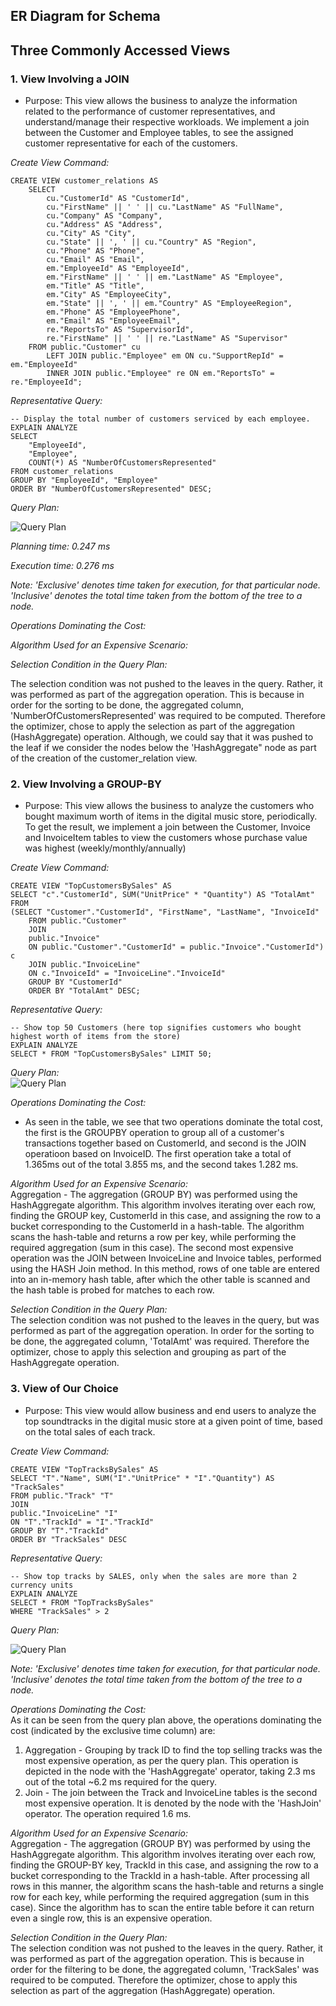 ## ER Diagram for Schema

## Three Commonly Accessed Views

### 1. View Involving a JOIN

* Purpose: This view allows the business to analyze the information related to the performance of customer representatives, and understand/manage their respective workloads. We implement a join between the Customer and Employee tables, to see the assigned customer representative for each of the customers.

*Create View Command:*
```
CREATE VIEW customer_relations AS
    SELECT 
        cu."CustomerId" AS "CustomerId",
        cu."FirstName" || ' ' || cu."LastName" AS "FullName",
        cu."Company" AS "Company",
        cu."Address" AS "Address",
        cu."City" AS "City",
        cu."State" || ', ' || cu."Country" AS "Region",
        cu."Phone" AS "Phone",
        cu."Email" AS "Email",
        em."EmployeeId" AS "EmployeeId",
        em."FirstName" || ' ' || em."LastName" AS "Employee",
        em."Title" AS "Title",
        em."City" AS "EmployeeCity",
        em."State" || ', ' || em."Country" AS "EmployeeRegion",
        em."Phone" AS "EmployeePhone",
        em."Email" AS "EmployeeEmail",
        re."ReportsTo" AS "SupervisorId",
        re."FirstName" || ' ' || re."LastName" AS "Supervisor"
    FROM public."Customer" cu
        LEFT JOIN public."Employee" em ON cu."SupportRepId" = em."EmployeeId"
        INNER JOIN public."Employee" re ON em."ReportsTo" = re."EmployeeId";
```

*Representative Query:*
```
-- Display the total number of customers serviced by each employee.
EXPLAIN ANALYZE
SELECT 
	"EmployeeId",
	"Employee",
	COUNT(*) AS "NumberOfCustomersRepresented"	
FROM customer_relations
GROUP BY "EmployeeId", "Employee"
ORDER BY "NumberOfCustomersRepresented" DESC;
```

*Query Plan:*

![Query Plan](./query_plans/view1.PNG "Query Plan for Customer Relations View")

*Planning time: 0.247 ms*

*Execution time: 0.276 ms*

*Note: 'Exclusive' denotes time taken for execution, for that particular node. 'Inclusive' denotes the total time taken from the bottom of the tree to a node.*

*Operations Dominating the Cost:*  

*Algorithm Used for an Expensive Scenario:*

*Selection Condition in the Query Plan:*

The selection condition was not pushed to the leaves in the query. Rather, it was performed as part of the aggregation operation. This is because in order for the sorting to be done, the aggregated column, 'NumberOfCustomersRepresented' was required to be computed. Therefore the optimizer, chose to apply the selection as part of the aggregation (HashAggregate) operation. Although, we could say that it was pushed to the leaf if we consider the nodes below the 'HashAggregate" node as part of the creation of the customer_relation view.

### 2. View Involving a GROUP-BY

* Purpose: This view allows the business to analyze the customers who bought maximum worth of items in the digital music store, periodically. To get the result, we implement a join between the Customer, Invoice and InvoiceItem tables to view the customers whose purchase value was highest (weekly/monthly/annually)

*Create View Command:*  
```
CREATE VIEW "TopCustomersBySales" AS
SELECT "c"."CustomerId", SUM("UnitPrice" * "Quantity") AS "TotalAmt"
FROM
(SELECT "Customer"."CustomerId", "FirstName", "LastName", "InvoiceId"
	FROM public."Customer"
	JOIN 
	public."Invoice"
	ON public."Customer"."CustomerId" = public."Invoice"."CustomerId") c
	JOIN public."InvoiceLine"
	ON c."InvoiceId" = "InvoiceLine"."InvoiceId"
	GROUP BY "CustomerId"
	ORDER BY "TotalAmt" DESC;
```

*Representative Query:*  
```
-- Show top 50 Customers (here top signifies customers who bought highest worth of items from the store)
EXPLAIN ANALYZE 
SELECT * FROM "TopCustomersBySales" LIMIT 50;  
```

*Query Plan:*  
![Query Plan](./query_plans/view2.PNG "Query Plan for Top Customers View")

*Operations Dominating the Cost:*  
- As seen in the table, we see that two operations dominate the total cost, the first is the GROUPBY operation to group all of a customer's transactions together based on CustomerId, and second is the JOIN operatioon based on InvoiceID. The first operation take a total of 1.365ms out of the total 3.855 ms, and the second takes 1.282 ms.

*Algorithm Used for an Expensive Scenario:*  
Aggregation - The aggregation (GROUP BY) was performed using the HashAggregate algorithm. This algorithm involves iterating over each row, finding the GROUP key, CustomerId in this case, and assigning the row to a bucket corresponding to the CustomerId in a hash-table. The algorithm scans the hash-table and returns a row per key, while performing the required aggregation (sum in this case). The second most expensive operation was the JOIN between InvoiceLine and Invoice tables, performed using the HASH Join method. In this method, rows of one table are entered into an in-memory hash table, after which the other table is scanned and the hash table is probed for matches to each row.   

*Selection Condition in the Query Plan:*  
The selection condition was not pushed to the leaves in the query, but was performed as part of the aggregation operation. In order for the sorting to be done, the aggregated column, 'TotalAmt' was required. Therefore the optimizer, chose to apply this selection and grouping as part of the HashAggregate operation.

### 3. View of Our Choice

* Purpose: This view would allow business and end users to analyze the top soundtracks in the digital music store at a given point of time, based on the total sales of each track.

*Create View Command:*  
```
CREATE VIEW "TopTracksBySales" AS
SELECT "T"."Name", SUM("I"."UnitPrice" * "I"."Quantity") AS "TrackSales"
FROM public."Track" "T"
JOIN
public."InvoiceLine" "I"
ON "T"."TrackId" = "I"."TrackId"
GROUP BY "T"."TrackId"
ORDER BY "TrackSales" DESC
```

*Representative Query:*  
```
-- Show top tracks by SALES, only when the sales are more than 2 currency units
EXPLAIN ANALYZE 
SELECT * FROM "TopTracksBySales"
WHERE "TrackSales" > 2  
```

*Query Plan:*  

![Query Plan](./query_plans/view3.PNG "Query Plan for Top Tracks View")

*Note: 'Exclusive' denotes time taken for execution, for that particular node. 'Inclusive' denotes the total time taken from the bottom of the tree to a node.*

*Operations Dominating the Cost:*    
As it can be seen from the query plan above, the operations dominating the cost (indicated by the exclusive time column) are:    
1. Aggregation - Grouping by track ID to find the top selling tracks was the most expensive operation, as per the query plan. This operation is depicted in the node with the 'HashAggregate' operator, taking 2.3 ms out of the total ~6.2 ms required for the query.  
2. Join - The join between the Track and InvoiceLine tables is the second most expensive operation. It is denoted by the node with the 'HashJoin' operator. The operation required 1.6 ms.  

*Algorithm Used for an Expensive Scenario:*  
Aggregation - The aggregation (GROUP BY) was performed by using the HashAggregate algorithm. This algorithm involves iterating over each row, finding the GROUP-BY key, TrackId in this case, and assigning the row to a bucket corresponding to the TrackId in a hash-table. After processing all rows in this manner, the algorithm scans the hash-table and returns a single row for each key, while performing the required aggregation (sum in this case). Since the algorithm has to scan the entire table before it can return even a single row, this is an expensive operation.

*Selection Condition in the Query Plan:*  
The selection condition was not pushed to the leaves in the query. Rather, it was performed as part of the aggregation operation. This is because in order for the filtering to be done, the aggregated column, 'TrackSales' was required to be computed. Therefore the optimizer, chose to apply this selection as part of the aggregation (HashAggregate) operation.
